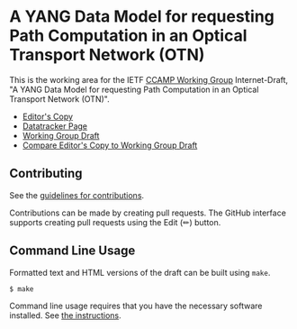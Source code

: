 # A YANG Data Model for requesting Path Computation in an Optical Transport Network (OTN)

This is the working area for the IETF [CCAMP Working Group](https://datatracker.ietf.org/wg/ccamp/documents/) Internet-Draft, "A YANG Data Model for requesting Path Computation in an Optical Transport Network (OTN)".

* [Editor's Copy](https://ietf-ccamp-wg.github.io/ietf-ccamp-otn-path-computation/#go.draft-ietf-ccamp-otn-path-computation-yang.html)
* [Datatracker Page](https://datatracker.ietf.org/doc/draft-ietf-ccamp-otn-path-computation-yang)
* [Working Group Draft](https://datatracker.ietf.org/doc/html/draft-ietf-ccamp-otn-path-computation-yang)
* [Compare Editor's Copy to Working Group Draft](https://ietf-ccamp-wg.github.io/ietf-ccamp-otn-path-computation/#go.draft-ietf-ccamp-otn-path-computation-yang.diff)


## Contributing

See the
[guidelines for contributions](https://github.com/ietf-ccamp-wg/ietf-ccamp-otn-path-computation/blob/main/CONTRIBUTING.md).

Contributions can be made by creating pull requests.
The GitHub interface supports creating pull requests using the Edit (✏) button.


## Command Line Usage

Formatted text and HTML versions of the draft can be built using `make`.

```sh
$ make
```

Command line usage requires that you have the necessary software installed.  See
[the instructions](https://github.com/martinthomson/i-d-template/blob/main/doc/SETUP.md).

